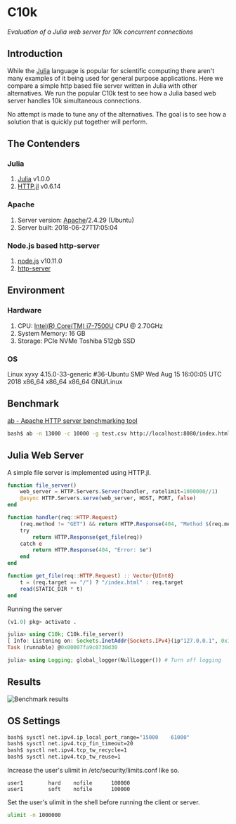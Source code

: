 # C10k

*Evaluation of a Julia web server for 10k concurrent connections*

## Introduction
While the [Julia](https://julialang.org) language is popular for
scientific computing there aren't many examples of it being used
for general purpose applications. Here we compare a simple http
based file server written in Julia with other alternatives. We
run the popular C10k test to see how a Julia based web server
handles 10k simultaneous connections.

No attempt is made to tune any of the alternatives. The goal is to
see how a solution that is quickly put together will perform.

## The Contenders

### Julia
1. [Julia](https://github.com/JuliaLang/julia) v1.0.0
2. [HTTP.jl](https://github.com/JuliaWeb/HTTP.jl) v0.6.14

### Apache
1. Server version: [Apache](https://httpd.apache.org)/2.4.29 (Ubuntu)
2. Server built:   2018-06-27T17:05:04

### Node.js based http-server
1. [node.js](https://nodejs.org/en/) v10.11.0
2. [http-server](https://www.npmjs.com/package/http-server)

## Environment

### Hardware
1. CPU: [Intel(R) Core(TM) i7-7500U](https://ark.intel.com/products/95451/Intel-Core-i7-7500U-Processor-4M-Cache-up-to-3_50-GHz-) CPU @ 2.70GHz
2. System Memory: 16 GB
2. Storage: PCIe NVMe Toshiba 512gb SSD

### OS
Linux xyxy 4.15.0-33-generic #36-Ubuntu SMP Wed Aug 15 16:00:05 UTC 2018 x86_64 x86_64 x86_64 GNU/Linux

## Benchmark
[ab - Apache HTTP server benchmarking tool](https://httpd.apache.org/docs/2.2/programs/ab.html)

```bash
bash$ ab -n 13000 -c 10000 -g test.csv http://localhost:8080/index.html
```

## Julia Web Server
A simple file server is implemented using HTTP.jl.

```julia
function file_server()
    web_server = HTTP.Servers.Server(handler, ratelimit=1000000//1)
    @async HTTP.Servers.serve(web_server, HOST, PORT, false)
end

function handler(req::HTTP.Request)
    (req.method != "GET") && return HTTP.Response(404, "Method $(req.method) not supported!")
    try
        return HTTP.Response(get_file(req))
    catch e
        return HTTP.Response(404, "Error: $e")
    end
end

function get_file(req::HTTP.Request) :: Vector{UInt8}
    t = (req.target == "/") ? "/index.html" : req.target
    read(STATIC_DIR * t)
end
```

Running the server
```julia
(v1.0) pkg> activate .

julia> using C10k; C10k.file_server()
[ Info: Listening on: Sockets.InetAddr{Sockets.IPv4}(ip"127.0.0.1", 0x1f90)
Task (runnable) @0x00007fa9c0730d30

julia> using Logging; global_logger(NullLogger()) # Turn off logging
```

## Results

![Benchmark results](/aj-monk/C10k.jl/blob/master/C10k.png)

## OS Settings
```bash
bash$ sysctl net.ipv4.ip_local_port_range="15000	61000"
bash$ sysctl net.ipv4.tcp_fin_timeout=20
bash$ sysctl net.ipv4.tcp_tw_recycle=1
bash$ sysctl net.ipv4.tcp_tw_reuse=1
```

Increase the user's ulimit in /etc/security/limits.conf like so.

    user1        hard    nofile      100000
    user1        soft    nofile      100000

Set the user's ulimit in the shell before running the client or server.
```bash
ulimit -n 1000000
```
